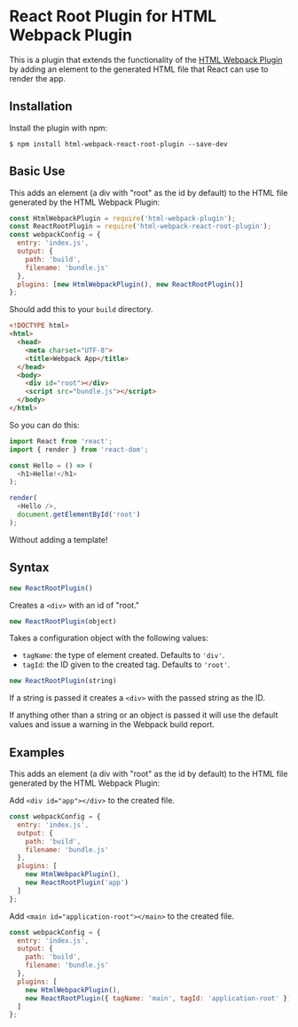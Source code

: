 # React Root Plugin for HTML Webpack Plugin

This is a plugin that extends the functionality of the [HTML Webpack Plugin](https://github.com/jantimon/html-webpack-plugin) by adding an element to the generated HTML file that React can use to render the app.


## Installation
Install the plugin with npm:
```shell
$ npm install html-webpack-react-root-plugin --save-dev
```

## Basic Use

This adds an element (a div with "root" as the id by default) to the HTML file generated by the HTML Webpack Plugin:

```javascript
const HtmlWebpackPlugin = require('html-webpack-plugin');
const ReactRootPlugin = require('html-webpack-react-root-plugin');
const webpackConfig = {
  entry: 'index.js',
  output: {
    path: 'build',
    filename: 'bundle.js'
  },
  plugins: [new HtmlWebpackPlugin(), new ReactRootPlugin()]
};
```

Should add this to your `build` directory.

```html
<!DOCTYPE html>
<html>
  <head>
    <meta charset="UTF-8">
    <title>Webpack App</title>
  </head>
  <body>
    <div id="root"></div>
    <script src="bundle.js"></script>
  </body>
</html>
```

So you can do this:
```javascript
import React from 'react';
import { render } from 'react-dom';

const Hello = () => (
  <h1>Hello!</h1>
);

render(
  <Hello />,
  document.getElementById('root')
);
```
Without adding a template!

## Syntax

```javascript
new ReactRootPlugin()
```

Creates a `<div>` with an id of "root."

```javascript
new ReactRootPlugin(object)
```

Takes a configuration object with the following values:

- `tagName`: the type of element created. Defaults to `'div'`.
- `tagId`: the ID given to the created tag. Defaults to `'root'`.

```javascript
new ReactRootPlugin(string)
```

If a string is passed it creates a `<div>` with the passed string as the ID.

If anything other than a string or an object is passed it will use the default values and issue a warning in the Webpack build report.


## Examples

This adds an element (a div with "root" as the id by default) to the HTML file generated by the HTML Webpack Plugin:

Add `<div id="app"></div>` to the created file.
```javascript
const webpackConfig = {
  entry: 'index.js',
  output: {
    path: 'build',
    filename: 'bundle.js'
  },
  plugins: [
    new HtmlWebpackPlugin(),
    new ReactRootPlugin('app')
  ]
};
```
Add `<main id="application-root"></main>` to the created file.
```javascript
const webpackConfig = {
  entry: 'index.js',
  output: {
    path: 'build',
    filename: 'bundle.js'
  },
  plugins: [
    new HtmlWebpackPlugin(),
    new ReactRootPlugin({ tagName: 'main', tagId: 'application-root' })
  ]
};
```
